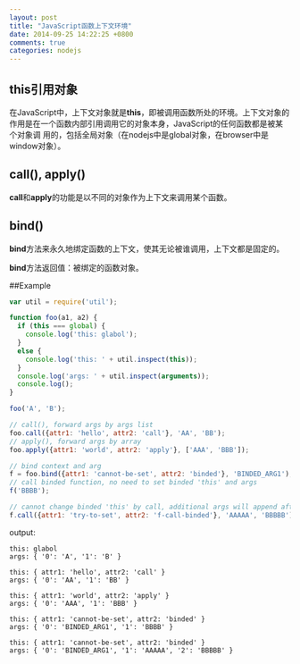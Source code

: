 ```yaml
---
layout: post
title: "JavaScript函数上下文环境"
date: 2014-09-25 14:22:25 +0800
comments: true
categories: nodejs
---
```

## this引用对象

在JavaScript中，上下文对象就是**this**，即被调用函数所处的环境。上下文对象的作用是在一个函数内部引用调用它的对象本身，JavaScript的任何函数都是被某个对象调
用的，包括全局对象（在nodejs中是global对象，在browser中是window对象）。

## call(), apply()

**call**和**apply**的功能是以不同的对象作为上下文来调用某个函数。

## bind()

**bind**方法来永久地绑定函数的上下文，使其无论被谁调用，上下文都是固定的。

**bind**方法返回值：被绑定的函数对象。

##Example
```javascript call.js
var util = require('util');

function foo(a1, a2) {
  if (this === global) {
    console.log('this: glabol');
  }
  else {
    console.log('this: ' + util.inspect(this));
  }
  console.log('args: ' + util.inspect(arguments));
  console.log();
}

foo('A', 'B');

// call(), forward args by args list
foo.call({attr1: 'hello', attr2: 'call'}, 'AA', 'BB');
// apply(), forward args by array
foo.apply({attr1: 'world', attr2: 'apply'}, ['AAA', 'BBB']);

// bind context and arg
f = foo.bind({attr1: 'cannot-be-set', attr2: 'binded'}, 'BINDED_ARG1');
// call binded function, no need to set binded 'this' and args
f('BBBB');

// cannot change binded 'this' by call, additional args will append after the binded args
f.call({attr1: 'try-to-set', attr2: 'f-call-binded'}, 'AAAAA', 'BBBBB');
```

output:

    this: glabol
    args: { '0': 'A', '1': 'B' }

    this: { attr1: 'hello', attr2: 'call' }
    args: { '0': 'AA', '1': 'BB' }

    this: { attr1: 'world', attr2: 'apply' }
    args: { '0': 'AAA', '1': 'BBB' }

    this: { attr1: 'cannot-be-set', attr2: 'binded' }
    args: { '0': 'BINDED_ARG1', '1': 'BBBB' }

    this: { attr1: 'cannot-be-set', attr2: 'binded' }
    args: { '0': 'BINDED_ARG1', '1': 'AAAAA', '2': 'BBBBB' }
